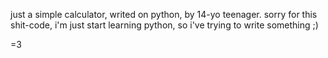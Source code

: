 just a simple calculator, writed on python, by 14-yo teenager. sorry for this shit-code, i'm just start learning python, so i've trying to write something ;)

=3
